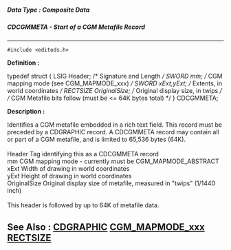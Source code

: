 ##### Data Type : Composite Data
##### CDCGMMETA - Start of a CGM Metafile Record
---
```
#include <editods.h>
```

**Definition :**

typedef struct {
   LSIG     Header;       /* Signature and Length */
   SWORD    mm;           /* CGM mapping mode (see CGM_MAPMODE_xxx) */
   SWORD    xExt,yExt;    /* Extents, in world coordinates */
   RECTSIZE OriginalSize; /* Original display size, in twips */
   /* CGM Metafile bits follow (must be <= 64K bytes total) */
} CDCGMMETA;

**Description :**

Identifies a CGM metafile embedded in a rich text field.  This record must be preceded by a CDGRAPHIC record.  A CDCGMMETA record may contain all or part of a CGM metafile, and is limited to 65,536 bytes (64K).<br>
<br>
        Header                      Tag identifying this as a CDCGMMETA record<br>
        mm                              CGM mapping mode - currently must be CGM_MAPMODE_ABSTRACT<br>
        xExt                             Width of drawing in world coordinates<br>
        yExt                             Height of drawing in world coordinates<br>
        OriginalSize             Original display size of metafile, measured in &quot;twips&quot; (1/1440 inch)<br>
<br>
This header is followed by up to 64K of metafile data.


**See Also :**
[CDGRAPHIC](/domino-c-api-docs/reference/Data/CDGRAPHIC)
[CGM_MAPMODE_xxx](/domino-c-api-docs/reference/Symb/CGM_MAPMODE_xxx)
[RECTSIZE](/domino-c-api-docs/reference/Data/RECTSIZE)
---
